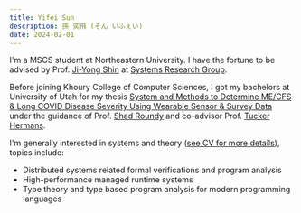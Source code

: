 ```yaml
---
title: Yifei Sun
description: 孫 奕飛 (そん いふぇい)
date: 2024-02-01
---
```


I'm a MSCS student at Northeastern University.
I have the fortune to be advised by Prof. [Ji-Yong Shin](https://www.jiyongshin.info) at [Systems Research Group](https://srg.khoury.northeastern.edu).

Before joining Khoury College of Computer Sciences, I got my bachelors at University of Utah for my thesis
[System and Methods to Determine ME/CFS & Long COVID Disease Severity Using Wearable Sensor & Survey Data](/pdfs/bt.pdf)
under the guidance of Prof. [Shad Roundy](https://iss.mech.utah.edu/shad-roundy) and co-advisor Prof.
[Tucker Hermans](https://robot-learning.cs.utah.edu/thermans).

I'm generally interested in systems and theory ([see CV for more details](/pdfs/cv.pdf)), topics include:

- Distributed systems related formal verifications and program analysis
- High-performance managed runtime systems
- Type theory and type based program analysis for modern programming languages
